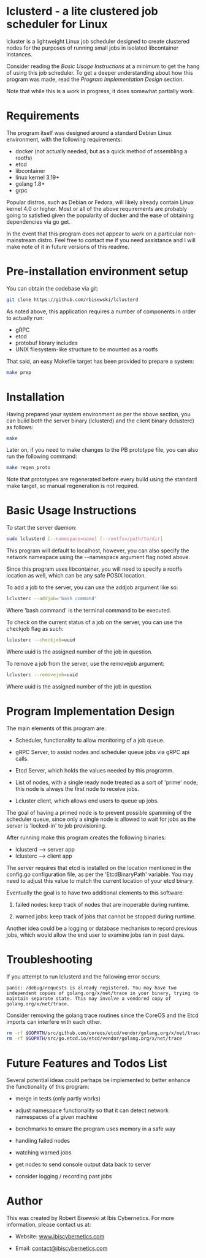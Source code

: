 # lclusterd - a lite clustered job scheduler for Linux

lcluster is a lightweight Linux job scheduler designed to create clustered
nodes for the purposes of running small jobs in isolated libcontainer
instances.

Consider reading the *Basic Usage Instructions* at a minimum to get the hang
of using this job scheduler. To get a deeper understanding about how this
program was made, read the *Program Implementation Design* section.

Note that while this is a work in progress, it does somewhat partially work.


# Requirements

The program itself was designed around a standard Debian Linux environment,
with the following requirements:

* docker (not actually needed, but as a quick method of assembling a rootfs)
* etcd 
* libcontainer 
* linux kernel 3.19+
* golang 1.8+
* grpc

Popular distros, such as Debian or Fedora, will likely already contain
Linux kernel 4.0 or higher. Most or all of the above requirements are
probably going to satisfied given the popularity of docker and the ease of
obtaining dependencies via go get.

In the event that this program does not appear to work on a particular
non-mainstream distro. Feel free to contact me if you need assistance
and I will make note of it in future versions of this readme.

# Pre-installation environment setup

You can obtain the codebase via git:

```bash
git clone https://github.com/rbisewski/lclusterd
```

As noted above, this application requires a number of components in order
to actually run:

* gRPC
* etcd
* protobuf library includes
* UNIX filesystem-like structure to be mounted as a rootfs

That said, an easy Makefile target has been provided to prepare a system:

```bash
make prep
```

# Installation

Having prepared your system environment as per the above section, you can
build both the server binary (lclusterd) and the client binary (lclusterc)
as follows:

```bash
make
```

Later on, if you need to make changes to the PB prototype file, you can also
run the following command:

```bash
make regen_proto
```

Note that prototypes are regenerated before every build using the standard
make target, so manual regeneration is not required.

# Basic Usage Instructions

To start the server daemon:

```bash
sudo lclusterd [--namespace=name] [--rootfs=/path/to/dir]
```

This program will default to localhost, however, you can also specify the
network namespace using the --namespace argument flag noted above.

Since this program uses libcontainer, you will need to specify a rootfs
location as well, which can be any safe POSIX location.


To add a job to the server, you can use the addjob argument like so:

```bash
lclusterc --addjob='bash command'
```

Where 'bash command' is the terminal command to be executed.


To check on the current status of a job on the server, you can use the
checkjob flag as such:

```bash
lclusterc --checkjob=uuid
```

Where uuid is the assigned number of the job in question.


To remove a job from the server, use the removejob argument:

```bash
lclusterc --removejob=uuid
```

Where uuid is the assigned number of the job in question.


# Program Implementation Design

The main elements of this program are:

* Scheduler, functionality to allow monitoring of a job queue.

* gRPC Server, to assist nodes and scheduler queue jobs via gRPC api calls.

* Etcd Server, which holds the values needed by this programm.

* List of nodes, with a single ready node treated as a sort of 'prime'
  node; this node is always the first node to receive jobs.

* Lcluster client, which allows end users to queue up jobs.

The goal of having a primed node is to prevent possible spamming of the
scheduler queue, since only a single node is allowed to wait for jobs as
the server is 'locked-in' to job provisioning.

After running make this program creates the following binaries:

* lclusterd --> server app
* lclusterc --> client app

The server requires that etcd is installed on the location mentioned in the
config.go configuration file, as per the 'EtcdBinaryPath' variable. You may
need to adjust this value to match the current location of your etcd
binary.

Eventually the goal is to have two additional elements to this software:

1) failed nodes: keep track of nodes that are inoperable during runtime.

2) warned jobs: keep track of jobs that cannot be stopped during runtime.

Another idea could be a logging or database mechanism to record previous
jobs, which would allow the end user to examine jobs ran in past days.

# Troubleshooting

If you attempt to run lclusterd and the following error occurs:

```
panic: /debug/requests is already registered. You may have two independent copies of golang.org/x/net/trace in your binary, trying to maintain separate state. This may involve a vendored copy of golang.org/x/net/trace.
```

Consider removing the golang trace routines since the CoreOS and the Etcd
imports can interfere with each other.

```bash
rm -rf $GOPATH/src/github.com/coreos/etcd/vendor/golang.org/x/net/trace
rm -rf $GOPATH/src/go.etcd.io/etcd/vendor/golang.org/x/net/trace
```

# Future Features and Todos List

Several potential ideas could perhaps be implemented to better enhance the
functionality of this program:

* merge in tests (only partly works)

* adjust namespace functionality so that it can detect network namespaces
  of a given machine

* benchmarks to ensure the program uses memory in a safe way

* handling failed nodes

* watching warned jobs

* get nodes to send console output data back to server

* consider logging / recording past jobs


# Author

This was created by Robert Bisewski at Ibis Cybernetics. For more
information, please contact us at:

* Website: www.ibiscybernetics.com

* Email: contact@ibiscybernetics.com
